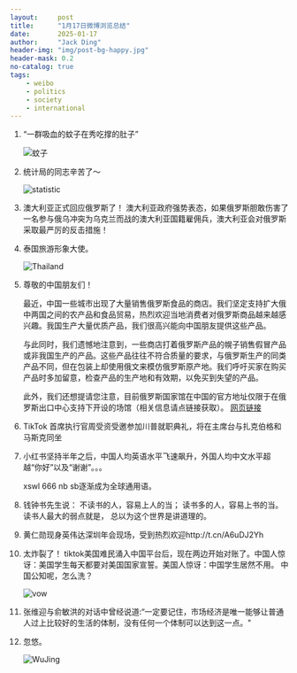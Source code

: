 ```yaml
---
layout:     post
title:      "1月17日微博浏览总结"
date:       2025-01-17
author:     "Jack Ding"
header-img: "img/post-bg-happy.jpg"
header-mask: 0.2
no-catalog: true
tags:
    - weibo
    - politics
    - society
    - international
---
```


1. “一群吸血的蚊子在秀吃撑的肚子” 

   ![蚊子](/img/in-post/weibo/blood.jpg)

2. 统计局的同志辛苦了～

   ![statistic](/img/in-post/weibo/statistic.jpg)

3. 澳大利亚正式回应俄罗斯了！
   澳大利亚政府强势表态，如果俄罗斯胆敢伤害了一名参与俄乌冲突为乌克兰而战的澳大利亚国籍雇佣兵，澳大利亚会对俄罗斯采取最严厉的反击措施！

4. 泰国旅游形象大使。

   ![Thailand](/img/in-post/weibo/Thailand.jpg)

5. 尊敬的中国朋友们！

   最近，中国一些城市出现了大量销售俄罗斯食品的商店。我们坚定支持扩大俄中两国之间的农产品和食品贸易，热烈欢迎当地消费者对俄罗斯商品越来越感兴趣。我国生产大量优质产品，我们很高兴能向中国朋友提供这些产品。

   与此同时，我们遗憾地注意到，一些商店打着俄罗斯产品的幌子销售假冒产品或非我国生产的产品。这些产品往往不符合质量的要求，与俄罗斯生产的同类产品不同，但在包装上却使用俄文来模仿俄罗斯原产地。我们呼吁买家在购买产品时多加留意，检查产品的生产地和有效期，以免买到失望的产品。

   此外，我们还想提请您注意，目前俄罗斯国家馆在中国的官方地址仅限于在俄罗斯出口中心支持下开设的场馆（相关信息请点链接获取）。 [网页链接](https://www.exportcenter.ru/services/good_food_russia/china/)

6. TikTok 首席执行官周受资受邀参加川普就职典礼，将在主席台与扎克伯格和马斯克同坐

7. 小红书坚持半年之后，中国人均英语水平飞速飙升，外国人均中文水平超越“你好”以及“谢谢”。。。

   xswl  666  nb  sb逐渐成为全球通用语。 

8. 钱钟书先生说：
   不读书的人，容易上人的当；
   读书多的人，容易上书的当。
   读书人最大的弱点就是，
   总以为这个世界是讲道理的。

9. 黄仁勋现身英伟达深圳年会现场，受到热烈欢迎http://t.cn/A6uDJ2Yh

10. 太炸裂了！ tiktok美国难民涌入中国平台后，现在两边开始对账了。中国人惊讶：美国学生每天都要对美国国家宣誓。美国人惊讶：中国学生居然不用。
    中国公知呢，怎么洗？

    ![vow](/img/in-post/weibo/vow.jpg)

11. 张维迎与俞敏洪的对话中曾经说道:“一定要记住，市场经济是唯一能够让普通人过上比较好的生活的体制，没有任何一个体制可以达到这一点。" 

12. 忽悠。

    ![WuJing](/img/in-post/weibo/WuJing.jpg)